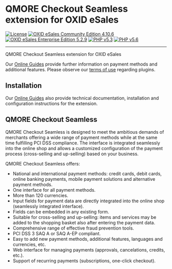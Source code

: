 # QMORE Checkout Seamless extension for OXID eSales

[![License](https://img.shields.io/badge/license-GPLv3-blue.svg)](https://raw.githubusercontent.com/qenta-cee/oxid-wcs/master/LICENSE)
[![OXID eSales Community Edition 4.10.6](https://img.shields.io/badge/OXID_CE-v4.10.6-green.svg)](http://www.oxid-esales.com/)
[![OXID eSales Enterprise Edition 5.2.9](https://img.shields.io/badge/OXID_EE-v5.2.9-green.svg)](http://www.oxid-esales.com/)
[![PHP v5.3](https://img.shields.io/badge/php-v5.3-yellow.svg)](http://www.php.net)
[![PHP v5.6](https://img.shields.io/badge/php-v5.6-yellow.svg)](http://www.php.net)

----

QMORE Checkout Seamless extension for OXID eSales 

Our [Online Guides](https://guides.qenta.com/) provide further information on payment methods and additional features. Please observe our [terms of use](https://guides.qenta.com/shop_plugins:info#terms_of_use) regarding plugins.

## Installation
Our [Online Guides](https://guides.qenta.com/shop_plugins:oxid_wcs:start "Installation details") also provide technical documentation, installation and configuration instructions for the extension.


## QMORE Checkout Seamless
QMORE Checkout Seamless is designed to meet the ambitious demands of merchants offering a wide range of payment methods while at the same time fulfilling PCI DSS compliance. The interface is integrated seamlessly into the online shop and allows a customized configuration of the payment process (cross-selling and up-selling) based on your business. 

QMORE Checkout Seamless offers:
- National and international payment methods: credit cards, debit cards, online banking payments, mobile payment solutions and alternative payment methods.
- One interface for all payment methods.
- More than 120 currencies.
- Input fields for payment data are directly integrated into the online shop (seamlessly integrated interface).
- Fields can be embedded in any existing form.
- Suitable for cross-selling and up-selling: items and services may be added to the shopping basket also after entering the payment data.
- Comprehensive range of effective fraud prevention tools.
- PCI DSS 3 SAQ A or SAQ A-EP compliant.
- Easy to add new payment methods, additional features, languages and currencies, etc.
- Web interface for managing payments (approvals, cancelations, credits, etc.).
- Support of recurring payments (subscriptions, one-click checkout).
